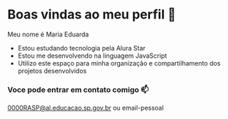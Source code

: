 # Boas vindas ao meu perfil 🖤

Meu nome é Maria Eduarda 
- Estou estudando tecnologia pela Alura Star
- Estou me desenvolvendo na linguagem JavaScript
- Utilizo este espaço para minha organização e compartilhamento dos projetos desenvolvidos 

### Voce pode entrar em contato comigo 📫

0000RASP@al.educacao.sp.gov.br ou email-pessoal
